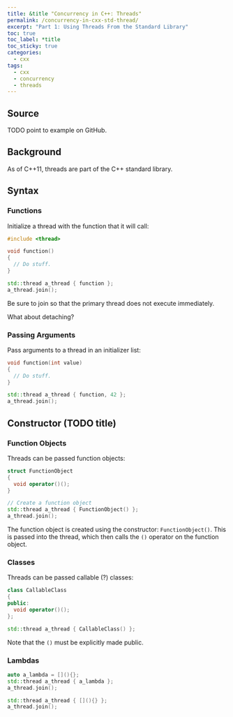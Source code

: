 ```yaml
---
title: &title "Concurrency in C++: Threads"
permalink: /concurrency-in-cxx-std-thread/
excerpt: "Part 1: Using Threads From the Standard Library"
toc: true
toc_label: *title
toc_sticky: true
categories:
  - cxx
tags:
  - cxx
  - concurrency
  - threads
---
```


## Source

TODO point to example on GitHub.


## Background

As of C++11, threads are part of the C++ standard library.


## Syntax


### Functions

Initialize a thread with the function that it will call:

```c++
#include <thread>

void function()
{
  // Do stuff.
}

std::thread a_thread { function };
a_thread.join();
```

Be sure to join so that the primary thread does not execute immediately.

What about detaching?


### Passing Arguments

Pass arguments to a thread in an initializer list:
```c++
void function(int value)
{
  // Do stuff.
}

std::thread a_thread { function, 42 };
a_thread.join();
```


## Constructor (TODO title)

### Function Objects

Threads can be passed function objects:

```c++
struct FunctionObject
{
  void operator()();
}

// Create a function object
std::thread a_thread { FunctionObject() };
a_thread.join();
```

The function object is created using the constructor: `FunctionObject()`.
This is passed into the thread, which then calls the `()` operator on the
function object.


### Classes

Threads can be passed callable (?) classes:
```c++
class CallableClass
{
public:
  void operator()();
};

std::thread a_thread { CallableClass() };
```

Note that the `()` must be explicitly made public.


### Lambdas

```c++
auto a_lambda = [](){};
std::thread a_thread { a_lambda };
a_thread.join();
```


```c++
std::thread a_thread { [](){} };
a_thread.join();
```

